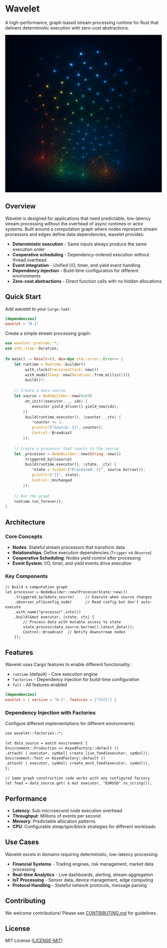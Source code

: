 # Wavelet

A high-performance, graph-based stream processing runtime for Rust that delivers deterministic execution with zero-cost
abstractions.

![Wavelet](wavelet.png)

## Overview

Wavelet is designed for applications that need predictable, low-latency stream processing without the overhead of async
runtimes or actor systems. Built around a computation graph where nodes represent stream processors and edges define
data dependencies, wavelet provides:

- **Deterministic execution** - Same inputs always produce the same execution order
- **Cooperative scheduling** - Dependency-ordered execution without thread overhead
- **Event integration** - Unified I/O, timer, and yield event handling
- **Dependency injection** - Build-time configuration for different environments
- **Zero-cost abstractions** - Direct function calls with no hidden allocations

## Quick Start

Add wavelet to your `Cargo.toml`:

```toml
[dependencies]
wavelet = "0.1"
```

Create a simple stream processing graph:

```rust
use wavelet::prelude::*;
use std::time::Duration;

fn main() -> Result<(), Box<dyn std::error::Error>> {
    let runtime = Runtime::builder()
        .with_clock(PrecisionClock::new())
        .with_mode(Sleep::new(Duration::from_millis(1)))
        .build()?;

    // Create a data source
    let source = NodeBuilder::new(0u64)
        .on_init(|executor, _, idx| {
            executor.yield_driver().yield_now(idx);
        })
        .build(runtime.executor(), |counter, _ctx| {
            *counter += 1;
            println!("Source: {}", counter);
            Control::Broadcast
        });

    // Create a processor that reacts to the source
    let _processor = NodeBuilder::new(String::new())
        .triggered_by(&source)
        .build(runtime.executor(), |state, _ctx| {
            *state = format!("Processed: {}", source.borrow());
            println!("{}", state);
            Control::Unchanged
        });

    // Run the graph
    runtime.run_forever();
}
```

## Architecture

### Core Concepts

- **Nodes**: Stateful stream processors that transform data
- **Relationships**: Define execution dependencies (`Trigger` vs `Observe`)
- **Cooperative Scheduling**: Nodes yield control after processing
- **Event System**: I/O, timer, and yield events drive execution

### Key Components

```rust, ignore
// Build a computation graph
let processor = NodeBuilder::new(ProcessorState::new())
    .triggered_by(&data_source)     // Execute when source changes
    .observer_of(&config_node)      // Read config but don't auto-execute
    .with_name("processor".into())
    .build(&mut executor, |state, ctx| {
        // Process data with mutable access to state
        state.process(data_source.borrow().latest_data());
        Control::Broadcast  // Notify downstream nodes
    });
```

## Features

Wavelet uses Cargo features to enable different functionality:

- `runtime` (default) - Core execution engine
- `factories` - Dependency injection for build-time configuration
- `full` - All features enabled

```toml
[dependencies]
wavelet = { version = "0.1", features = ["full"] }
```

### Dependency Injection with Factories

Configure different implementations for different environments:

```rust, ignore
use wavelet::factories::*;

let data_source = match environment {
Environment::Production => KeyedFactory::default ()
.attach( | executor, symbol| create_live_feed(executor, symbol)),
Environment::Test => KeyedFactory::default ()
.attach( | executor, symbol| create_mock_feed(executor, symbol)),
};

// Same graph construction code works with any configured factory
let feed = data_source.get( & mut executor, "EURUSD".to_string());
```

## Performance

- **Latency**: Sub-microsecond node execution overhead
- **Throughput**: Millions of events per second
- **Memory**: Predictable allocation patterns
- **CPU**: Configurable sleep/spin/block strategies for different workloads

## Use Cases

Wavelet excels in domains requiring deterministic, low-latency processing:

- **Financial Systems** - Trading engines, risk management, market data processing
- **Real-time Analytics** - Live dashboards, alerting, stream aggregation
- **IoT Processing** - Sensor data, device management, edge computing
- **Protocol Handling** - Stateful network protocols, message parsing

## Contributing

We welcome contributions! Please see [CONTRIBUTING.md](CONTRIBUTING.md) for guidelines.

## License
MIT License ([LICENSE-MIT](LICENSE-MIT))